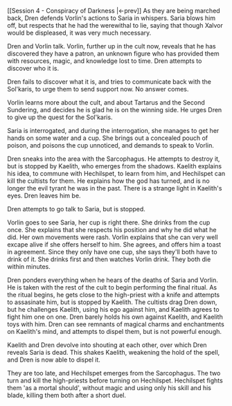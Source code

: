 [[Session 4 - Conspiracy of Darkness |<-prev]]
As they are being marched back, Dren defends Vorlin's actions to Saria in whispers. Saria blows him off, but respects that he had the werewithal to lie, saying that though Xalvor would be displeased, it was very much necessary.

Dren and Vorlin talk. Vorlin, further up in the cult now, reveals that he has discovered they have a patron, an unknown figure who has provided them with resources, magic, and knowledge lost to time. Dren attempts to discover who it is.

Dren fails to discover what it is, and tries to communicate back with the Sol'karis, to urge them to send support now. No answer comes. 

Vorlin learns more about the cult, and about Tartarus and the Second Sundering, and decides he is glad he is on the winning side. He urges Dren to give up the quest for the Sol'karis.

Saria is interrogated, and during the interrogation, she manages to get her hands on some water and a cup. She brings out a concealed pouch of poison, and poisons the cup unnoticed, and demands to speak to Vorlin.

Dren sneaks into the area with the Sarcophagus. He attempts to destroy it, but is stopped by Kaelith, who emerges from the shadows. Kaelith explains his idea, to commune with Hechilspet, to learn from him, and Hechilspet can kill the cultists for them. He explains how the god has turned, and is no longer the evil tyrant he was in the past. There is a strange light in Kaelith's eyes. Dren leaves him be.

Dren attempts to go talk to Saria, but is stopped.

Vorlin goes to see Saria, her cup is right there. She drinks from the cup once. She explains that she respects his position and why he did what he did. Her own movements were rash. Vorlin explains that she can very well excape alive if she offers herself to him. She agrees, and offers him a toast in agreement. Since they only have one cup, she says they'll both have to drink of it. She drinks first and then watches Vorlin drink. They both die within minutes.

Dren ponders everything when he hears of the deaths of Saria and Vorlin. He is taken with the rest of the cult to begin performing the final ritual. As the ritual begins, he gets close to the high-priest with a knife and attempts to assasinate him, but is stopped by Kaelith. The cultists drag Dren down, but he challenges Kaelith, using his ego against him, and Kaelith agrees to fight him one on one. Dren barely holds his own against Kaelith, and Kaelith toys with him. Dren can see remnants of magical charms and enchantments on Kaelith's mind, and attempts to dispel them, but is not powerful enough. 

Kaelith and Dren devolve into shouting at each other, over which Dren reveals Saria is dead. This shakes Kaelith, weakening the hold of the spell, and Dren is now able to dispel it. 

 They are too late, and Hechilspet emerges from the Sarcophagus. The two turn and kill the high-priests before turning on Hechilspet. Hechilspet fights them 'as a mortal should', without magic and using only his skill and his blade, killing them both after a short duel.